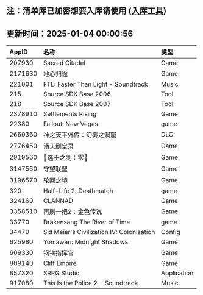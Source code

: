## 注：清单库已加密想要入库请使用 ([入库工具](https://github.com/BlankTMing/ManifestAutoUpdate/releases))

## 更新时间：2025-01-04 00:00:56
| AppID | 名称 | 类型  |
| :-------------------- | :----------------------------- | :----------- |
| 207930 | Sacred Citadel| Game |
| 2171630 | 地心归途| Game |
| 221001 | FTL: Faster Than Light - Soundtrack| Music |
| 215 | Source SDK Base 2006| Tool |
| 218 | Source SDK Base 2007| Tool |
| 2378910 | Settlements Rising| Game |
| 22380 | Fallout: New Vegas| game |
| 2669360 | 神之天平外传：幻雾之洞窟| DLC |
| 2776450 | 诸天刷宝录| Game |
| 2919560 | 👑选王之剑：零👑| Game |
| 3147550 | 守望联盟| Game |
| 3196570 | 轮回之境| Game |
| 320 | Half-Life 2: Deathmatch| game |
| 324160 | CLANNAD| Game |
| 3358510 | 再刷一把2：金色传说| Game |
| 33770 | Drakensang The River of Time| game |
| 34470 | Sid Meier's Civilization IV: Colonization| Config |
| 625980 | Yomawari: Midnight Shadows| Game |
| 669330 | 钢铁指挥官| Game |
| 809140 | Cliff Empire| Game |
| 857320 | SRPG Studio| Application |
| 917080 | This Is the Police 2 - Soundtrack| Music |
